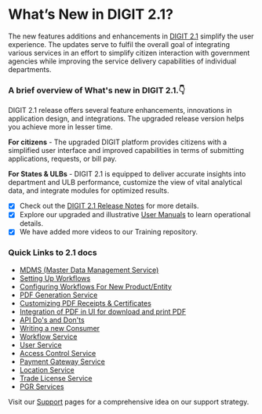 # What’s New in DIGIT 2.1?

The new features additions and enhancements in [DIGIT 2.1](modules-features/release-notes/) simplify the user experience. The updates serve to fulfil the overall goal of integrating various services in an effort to simplify citizen interaction with government agencies while improving the service delivery capabilities of individual departments. 

### A brief overview of What's new in DIGIT 2.1.👇 

DIGIT 2.1 release offers several feature enhancements, innovations in application design, and integrations. The upgraded release version helps you achieve more in lesser time.

**For citizens** - The upgraded DIGIT platform provides citizens with a simplified user interface and improved capabilities in terms of submitting applications, requests, or bill pay.

**For States & ULBs** - DIGIT 2.1 is equipped to deliver accurate insights into department and ULB performance, customize the view of vital analytical data, and integrate modules for optimized results.

* [x] Check out the [DIGIT 2.1 Release Notes](modules-features/release-notes/) for more details.
* [x] Explore our upgraded and illustrative [User Manuals](modules-features/user-guides/) to learn operational details.
* [x] We have added more videos to our Training repository.

### Quick Links to 2.1 docs

* [MDMS \(Master Data Management Service\)](modules-features/technical-documentation/core-service/mdms-master-data-management-service.md)
* [Setting Up Workflows](install-digit/configuring-workflows/setting-up-workflow.md)
* [Configuring Workflows For New Product/Entity](install-digit/configuring-workflows/configuring-workflow-for-an-entity.md)
* [PDF Generation Service](modules-features/technical-documentation/core-service/pdf-generation-service.md)
* [Customizing PDF Receipts & Certificates](install-digit/configuring-digit-services/customizing-pdf-notices-and-certificates/customizing-pdf-receipts-and-certificates.md)
* [Integration of PDF in UI for download and print PDF](install-digit/configuring-digit-services/customizing-pdf-notices-and-certificates/integration-of-pdf-in-ui-for-download-and-print-pdf.md)
* [API Do's and Don'ts](customizing-digit/digit-customization/api-dos-and-donts.md)
* [Writing a new Consumer](customizing-digit/digit-customization/writing-a-new-customer.md)
* [Workflow Service](modules-features/technical-documentation/core-service/workflow-service.md)
* [User Service](modules-features/technical-documentation/core-service/user-service.md)
* [Access Control Service](modules-features/technical-documentation/core-service/access-control-service.md)
* [Payment Gateway Service](modules-features/technical-documentation/core-service/payment-gateway-service.md)
* [Location Service](modules-features/technical-documentation/core-service/location-service.md)
* [Trade License Service](modules-features/technical-documentation/municipal-service/trade-license-service.md)
* [PGR Services ](modules-features/technical-documentation/municipal-service/pgr-services.md)

Visit our [Support](digit-support/) pages for a comprehensive idea on our support strategy.







  


